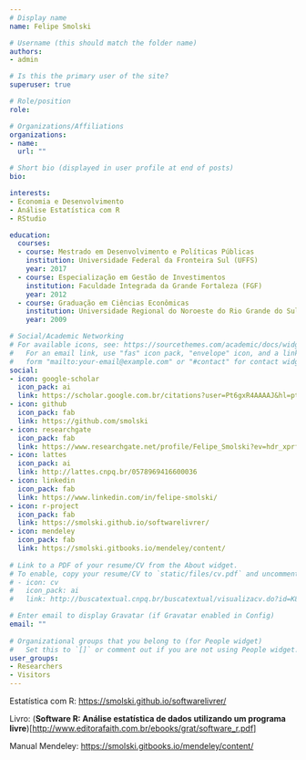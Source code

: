 ```yaml
---
# Display name
name: Felipe Smolski

# Username (this should match the folder name)
authors:
- admin

# Is this the primary user of the site?
superuser: true

# Role/position
role: 

# Organizations/Affiliations
organizations:
- name: 
  url: ""

# Short bio (displayed in user profile at end of posts)
bio: 

interests:
- Economia e Desenvolvimento
- Análise Estatística com R
- RStudio

education:
  courses:
  - course: Mestrado em Desenvolvimento e Políticas Públicas
    institution: Universidade Federal da Fronteira Sul (UFFS)
    year: 2017
  - course: Especialização em Gestão de Investimentos
    institution: Faculdade Integrada da Grande Fortaleza (FGF)
    year: 2012
  - course: Graduação em Ciências Econômicas
    institution: Universidade Regional do Noroeste do Rio Grande do Sul (Unijuí)
    year: 2009

# Social/Academic Networking
# For available icons, see: https://sourcethemes.com/academic/docs/widgets/#icons
#   For an email link, use "fas" icon pack, "envelope" icon, and a link in the
#   form "mailto:your-email@example.com" or "#contact" for contact widget.
social:
- icon: google-scholar
  icon_pack: ai
  link: https://scholar.google.com.br/citations?user=Pt6gxR4AAAAJ&hl=pt-BR
- icon: github
  icon_pack: fab
  link: https://github.com/smolski
- icon: researchgate
  icon_pack: fab
  link: https://www.researchgate.net/profile/Felipe_Smolski?ev=hdr_xprfR
- icon: lattes
  icon_pack: ai
  link: http://lattes.cnpq.br/0578969416600036
- icon: linkedin
  icon_pack: fab
  link: https://www.linkedin.com/in/felipe-smolski/
- icon: r-project
  icon_pack: fab
  link: https://smolski.github.io/softwarelivrer/
- icon: mendeley
  icon_pack: fab
  link: https://smolski.gitbooks.io/mendeley/content/  
  
# Link to a PDF of your resume/CV from the About widget.
# To enable, copy your resume/CV to `static/files/cv.pdf` and uncomment the lines below.  
# - icon: cv
#   icon_pack: ai
#   link: http://buscatextual.cnpq.br/buscatextual/visualizacv.do?id=K8279859Z3

# Enter email to display Gravatar (if Gravatar enabled in Config)
email: ""
  
# Organizational groups that you belong to (for People widget)
#   Set this to `[]` or comment out if you are not using People widget.  
user_groups:
- Researchers
- Visitors
---
```


<!--Possui graduação em Ciências Econômicas pela Universidade Regional do Noroeste do Estado do Rio Grande do Sul - UNIJUÍ (2009), pós-graduação em Gestão de Investimentos pela Faculdade Integrada Grande Fortaleza FGF (2012), mestrado em Desenvolvimento e Políticas Públicas pela Universidade Federal da Fronteira Sul - UFFS, Campus Cerro Largo (2017).
-->

Estatística com R: https://smolski.github.io/softwarelivrer/


Livro: (**Software R: Análise estatística de dados utilizando um programa livre**)[http://www.editorafaith.com.br/ebooks/grat/software_r.pdf]

Manual Mendeley: https://smolski.gitbooks.io/mendeley/content/


